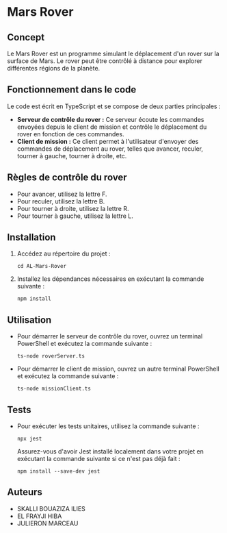 # Mars Rover

## Concept
Le Mars Rover est un programme simulant le déplacement d'un rover sur la surface de Mars. Le rover peut être contrôlé à distance pour explorer différentes régions de la planète.

## Fonctionnement dans le code
Le code est écrit en TypeScript et se compose de deux parties principales :

- **Serveur de contrôle du rover :** Ce serveur écoute les commandes envoyées depuis le client de mission et contrôle le déplacement du rover en fonction de ces commandes.
- **Client de mission :** Ce client permet à l'utilisateur d'envoyer des commandes de déplacement au rover, telles que avancer, reculer, tourner à gauche, tourner à droite, etc.

## Règles de contrôle du rover
- Pour avancer, utilisez la lettre F.
- Pour reculer, utilisez la lettre B.
- Pour tourner à droite, utilisez la lettre R.
- Pour tourner à gauche, utilisez la lettre L.

## Installation
1. Accédez au répertoire du projet :
   ```
   cd AL-Mars-Rover
   ```
2. Installez les dépendances nécessaires en exécutant la commande suivante :
   ```
   npm install
   ```

## Utilisation
- Pour démarrer le serveur de contrôle du rover, ouvrez un terminal PowerShell et exécutez la commande suivante :
  ```
  ts-node roverServer.ts
  ```
- Pour démarrer le client de mission, ouvrez un autre terminal PowerShell et exécutez la commande suivante :
  ```
  ts-node missionClient.ts
  ```

## Tests
- Pour exécuter les tests unitaires, utilisez la commande suivante :
  ```
  npx jest
  ```

  Assurez-vous d'avoir Jest installé localement dans votre projet en exécutant la commande suivante si ce n'est pas déjà fait :
  ```
  npm install --save-dev jest
  ```

## Auteurs
- SKALLI BOUAZIZA ILIES
- EL FRAYJI HIBA 
- JULIERON MARCEAU
